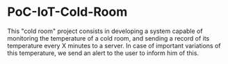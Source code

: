 # PoC-IoT-Cold-Room
This "cold room" project consists in developing a system capable of monitoring the temperature of a cold room, and sending a record of its temperature every X minutes to a server. In case of important variations of this temperature, we send an alert to the user to inform him of this.

